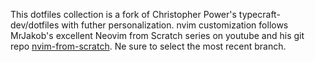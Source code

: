 This dotfiles collection is a fork of Christopher Power's typecraft-dev/dotfiles with futher personalization.
nvim customization follows MrJakob's excellent Neovim from Scratch series on youtube and his git repo [nvim-from-scratch](https://github.com/jakobwesthoff/nvim-from-scratch). Ne sure to select the most recent branch.

